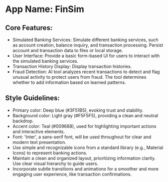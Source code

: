 # **App Name**: FinSim

## Core Features:

- Simulated Banking Services: Simulate different banking services, such as account creation, balance inquiry, and transaction processing. Persist account and transaction data to files or local storage.
- User Interface: Provide a basic form-based UI for users to interact with the simulated banking services.
- Transaction History Display: Display transaction histories.
- Fraud Detection: AI tool analyzes recent transactions to detect and flag unusual activity to protect users from fraud. The tool determines whether to add information based on learned patterns.

## Style Guidelines:

- Primary color: Deep blue (#3F51B5), evoking trust and stability.
- Background color: Light gray (#F5F5F5), providing a clean and neutral backdrop.
- Accent color: Teal (#009688), used for highlighting important actions and interactive elements.
- Font: 'Inter', a sans-serif font, will be used throughout for clear and modern text presentation.
- Use simple and recognizable icons from a standard library (e.g., Material Icons) to represent banking actions.
- Maintain a clean and organized layout, prioritizing information clarity. Use clear visual hierarchy to guide users.
- Incorporate subtle transitions and animations for a smoother and more engaging user experience, like transaction confirmations.